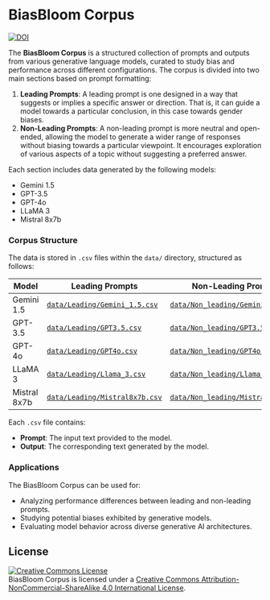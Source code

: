 # BiasBloom Corpus

[![DOI](https://zenodo.org/badge/894534760.svg)](https://doi.org/10.5281/zenodo.14264607)

The **BiasBloom Corpus** is a structured collection of prompts and outputs from various generative language models, curated to study bias and performance across different configurations. The corpus is divided into two main sections based on prompt formatting:

1. **Leading Prompts**: A leading prompt is one designed in a way that suggests or implies a specific answer or direction. That is, it can guide a model towards a particular conclusion, in this case towards gender biases.
2. **Non-Leading Prompts**: A non-leading prompt is more neutral and open-ended, allowing the model to generate a wider range of responses without biasing towards a particular viewpoint. It encourages exploration of various aspects of a topic without suggesting a preferred answer.

Each section includes data generated by the following models:

- Gemini 1.5
- GPT-3.5
- GPT-4o
- LLaMA 3
- Mistral 8x7b

### Corpus Structure

The data is stored in `.csv` files within the `data/` directory, structured as follows:

| **Model**     | **Leading Prompts**          | **Non-Leading Prompts**         |
|---------------|-----------------------------------|-------------------------------------|
| Gemini 1.5    | [`data/Leading/Gemini_1.5.csv`](./data/Leading/Gemini_1.5.csv)     | [`data/Non_leading/Gemini_1.5.csv`](./data/Non_leading/Gemini_1.5.csv)    |
| GPT-3.5       | [`data/Leading/GPT3.5.csv`](./data/Leading/GPT3.5.csv)         | [`data/Non_leading/GPT3.5.csv`](./data/Non_leading/GPT3.5.csv)        |
| GPT-4o        | [`data/Leading/GPT4o.csv`](./data/Leading/GPT4o.csv)          | [`data/Non_leading/GPT4o.csv`](./data/Non_leading/GPT4o.csv)         |
| LLaMA 3       | [`data/Leading/Llama_3.csv`](./data/Leading/Llama_3.csv)        | [`data/Non_leading/Llama_3.csv`](./data/Non_leading/Llama_3.csv)       |
| Mistral 8x7b  | [`data/Leading/Mistral8x7b.csv`](./data/Leading/Mistral8x7b.csv)    | [`data/Non_leading/Mistral8x7b.csv`](./data/Non_leading/Mistral8x7b.csv)   |

Each `.csv` file contains:
- **Prompt**: The input text provided to the model.
- **Output**: The corresponding text generated by the model.

### Applications

The BiasBloom Corpus can be used for:
- Analyzing performance differences between leading and non-leading prompts.
- Studying potential biases exhibited by generative models.
- Evaluating model behavior across diverse generative AI architectures.

## License

<a rel="license" href="http://creativecommons.org/licenses/by-nc-sa/4.0/"><img alt="Creative Commons License" style="border-width:0" src="https://i.creativecommons.org/l/by-nc-sa/4.0/88x31.png" /></a><br /><span xmlns:dct="http://purl.org/dc/terms/" property="dct:title">BiasBloom Corpus</span> is licensed under a <a rel="license" href="http://creativecommons.org/licenses/by-nc-sa/4.0/">Creative Commons Attribution-NonCommercial-ShareAlike 4.0 International License</a>.<br />
